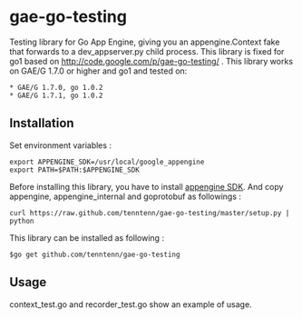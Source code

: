 gae-go-testing
==============

Testing library for Go App Engine, giving you an appengine.Context fake that forwards to a dev_appserver.py child process.
This library is fixed for go1 based on http://code.google.com/p/gae-go-testing/ .
This library works on GAE/G 1.7.0 or higher and go1 and tested on:

    * GAE/G 1.7.0, go 1.0.2
    * GAE/G 1.7.1, go 1.0.2

Installation
-----

Set environment variables :

    export APPENGINE_SDK=/usr/local/google_appengine
    export PATH=$PATH:$APPENGINE_SDK

Before installing this library, you have to install [appengine SDK](https://developers.google.com/appengine/downloads#Google_App_Engine_SDK_for_Go).
And copy appengine, appengine_internal and goprotobuf as followings :

    curl https://raw.github.com/tenntenn/gae-go-testing/master/setup.py | python

This library can be installed as following :

    $go get github.com/tenntenn/gae-go-testing


Usage
-----

context_test.go and recorder_test.go show an example of usage.

